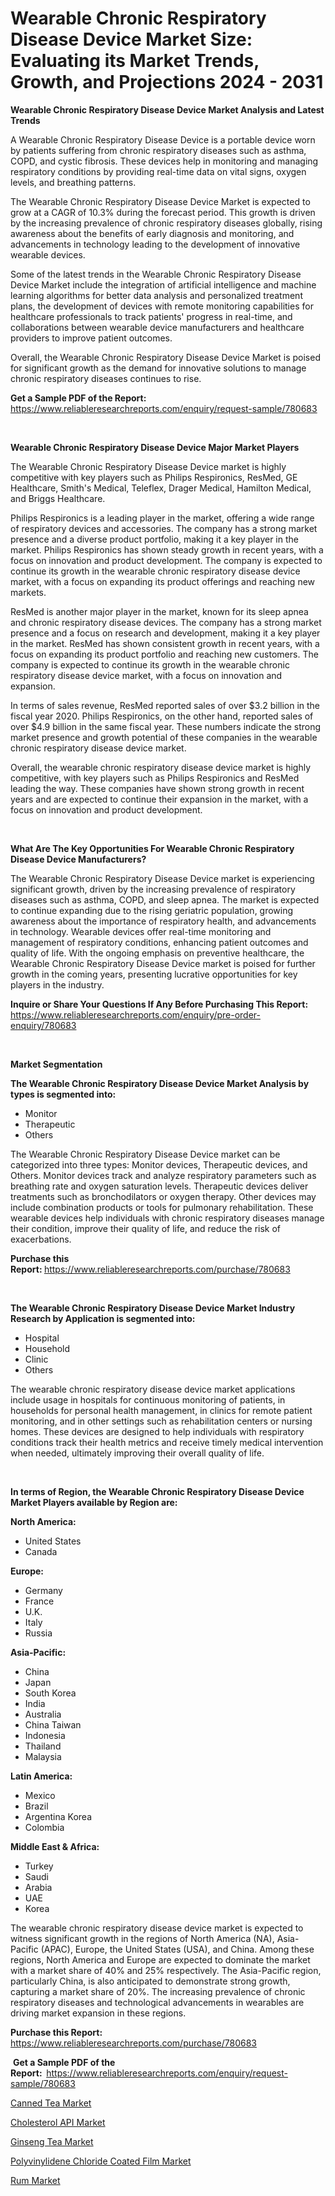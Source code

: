 <p><h1>Wearable Chronic Respiratory Disease Device Market Size: Evaluating its Market Trends, Growth, and Projections 2024 - 2031</h1></p><p><strong>Wearable Chronic Respiratory Disease Device Market Analysis and Latest Trends</strong></p>
<p><p>A Wearable Chronic Respiratory Disease Device is a portable device worn by patients suffering from chronic respiratory diseases such as asthma, COPD, and cystic fibrosis. These devices help in monitoring and managing respiratory conditions by providing real-time data on vital signs, oxygen levels, and breathing patterns.</p><p>The Wearable Chronic Respiratory Disease Device Market is expected to grow at a CAGR of 10.3% during the forecast period. This growth is driven by the increasing prevalence of chronic respiratory diseases globally, rising awareness about the benefits of early diagnosis and monitoring, and advancements in technology leading to the development of innovative wearable devices.</p><p>Some of the latest trends in the Wearable Chronic Respiratory Disease Device Market include the integration of artificial intelligence and machine learning algorithms for better data analysis and personalized treatment plans, the development of devices with remote monitoring capabilities for healthcare professionals to track patients' progress in real-time, and collaborations between wearable device manufacturers and healthcare providers to improve patient outcomes.</p><p>Overall, the Wearable Chronic Respiratory Disease Device Market is poised for significant growth as the demand for innovative solutions to manage chronic respiratory diseases continues to rise.</p></p>
<p><strong>Get a Sample PDF of the Report:&nbsp;</strong> <a href="https://www.reliableresearchreports.com/enquiry/request-sample/780683">https://www.reliableresearchreports.com/enquiry/request-sample/780683</a></p>
<p>&nbsp;</p>
<p><strong>Wearable Chronic Respiratory Disease Device Major Market Players</strong></p>
<p><p>The Wearable Chronic Respiratory Disease Device market is highly competitive with key players such as Philips Respironics, ResMed, GE Healthcare, Smith's Medical, Teleflex, Drager Medical, Hamilton Medical, and Briggs Healthcare. </p><p>Philips Respironics is a leading player in the market, offering a wide range of respiratory devices and accessories. The company has a strong market presence and a diverse product portfolio, making it a key player in the market. Philips Respironics has shown steady growth in recent years, with a focus on innovation and product development. The company is expected to continue its growth in the wearable chronic respiratory disease device market, with a focus on expanding its product offerings and reaching new markets.</p><p>ResMed is another major player in the market, known for its sleep apnea and chronic respiratory disease devices. The company has a strong market presence and a focus on research and development, making it a key player in the market. ResMed has shown consistent growth in recent years, with a focus on expanding its product portfolio and reaching new customers. The company is expected to continue its growth in the wearable chronic respiratory disease device market, with a focus on innovation and expansion.</p><p>In terms of sales revenue, ResMed reported sales of over $3.2 billion in the fiscal year 2020. Philips Respironics, on the other hand, reported sales of over $4.9 billion in the same fiscal year. These numbers indicate the strong market presence and growth potential of these companies in the wearable chronic respiratory disease device market.</p><p>Overall, the wearable chronic respiratory disease device market is highly competitive, with key players such as Philips Respironics and ResMed leading the way. These companies have shown strong growth in recent years and are expected to continue their expansion in the market, with a focus on innovation and product development.</p></p>
<p>&nbsp;</p>
<p><strong>What Are The Key Opportunities For Wearable Chronic Respiratory Disease Device Manufacturers?</strong></p>
<p><p>The Wearable Chronic Respiratory Disease Device market is experiencing significant growth, driven by the increasing prevalence of respiratory diseases such as asthma, COPD, and sleep apnea. The market is expected to continue expanding due to the rising geriatric population, growing awareness about the importance of respiratory health, and advancements in technology. Wearable devices offer real-time monitoring and management of respiratory conditions, enhancing patient outcomes and quality of life. With the ongoing emphasis on preventive healthcare, the Wearable Chronic Respiratory Disease Device market is poised for further growth in the coming years, presenting lucrative opportunities for key players in the industry.</p></p>
<p><strong>Inquire or Share Your Questions If Any Before Purchasing This Report:</strong> <a href="https://www.reliableresearchreports.com/enquiry/pre-order-enquiry/780683">https://www.reliableresearchreports.com/enquiry/pre-order-enquiry/780683</a></p>
<p>&nbsp;</p>
<p><strong>Market Segmentation</strong></p>
<p><strong>The Wearable Chronic Respiratory Disease Device Market Analysis by types is segmented into:</strong></p>
<p><ul><li>Monitor</li><li>Therapeutic</li><li>Others</li></ul></p>
<p><p>The Wearable Chronic Respiratory Disease Device market can be categorized into three types: Monitor devices, Therapeutic devices, and Others. Monitor devices track and analyze respiratory parameters such as breathing rate and oxygen saturation levels. Therapeutic devices deliver treatments such as bronchodilators or oxygen therapy. Other devices may include combination products or tools for pulmonary rehabilitation. These wearable devices help individuals with chronic respiratory diseases manage their condition, improve their quality of life, and reduce the risk of exacerbations.</p></p>
<p><strong>Purchase this Report:&nbsp;</strong><a href="https://www.reliableresearchreports.com/purchase/780683">https://www.reliableresearchreports.com/purchase/780683</a></p>
<p>&nbsp;</p>
<p><strong>The Wearable Chronic Respiratory Disease Device Market Industry Research by Application is segmented into:</strong></p>
<p><ul><li>Hospital</li><li>Household</li><li>Clinic</li><li>Others</li></ul></p>
<p><p>The wearable chronic respiratory disease device market applications include usage in hospitals for continuous monitoring of patients, in households for personal health management, in clinics for remote patient monitoring, and in other settings such as rehabilitation centers or nursing homes. These devices are designed to help individuals with respiratory conditions track their health metrics and receive timely medical intervention when needed, ultimately improving their overall quality of life.</p></p>
<p>&nbsp;</p>
<p><strong>In terms of Region, the Wearable Chronic Respiratory Disease Device Market Players available by Region are:</strong></p>
<p>
    <p> <strong> North America: </strong>
        <ul>
            <li>United States</li>
            <li>Canada</li>
        </ul>
        </p> 
    <p> <strong> Europe: </strong>
        <ul>
            <li>Germany</li>
            <li>France</li>
            <li>U.K.</li>
            <li>Italy</li>
            <li>Russia</li>
        </ul>
        </p> 
    <p> <strong> Asia-Pacific: </strong>
        <ul>
            <li>China</li>
            <li>Japan</li>
            <li>South Korea</li>
            <li>India</li>
            <li>Australia</li>
            <li>China Taiwan</li>
            <li>Indonesia</li>
            <li>Thailand</li>
            <li>Malaysia</li>
        </ul>
        </p> 
    <p> <strong> Latin America: </strong>
        <ul>
            <li>Mexico</li>
            <li>Brazil</li>
            <li>Argentina Korea</li>
            <li>Colombia</li>
        </ul>
        </p> 
    <p> <strong> Middle East & Africa: </strong>
        <ul>
            <li>Turkey</li>
            <li>Saudi</li>
            <li>Arabia</li>
            <li>UAE</li>
            <li>Korea</li>
        </ul>
    </p>
    </p>
<p><p>The wearable chronic respiratory disease device market is expected to witness significant growth in the regions of North America (NA), Asia-Pacific (APAC), Europe, the United States (USA), and China. Among these regions, North America and Europe are expected to dominate the market with a market share of 40% and 25% respectively. The Asia-Pacific region, particularly China, is also anticipated to demonstrate strong growth, capturing a market share of 20%. The increasing prevalence of chronic respiratory diseases and technological advancements in wearables are driving market expansion in these regions.</p></p>
<p><strong>Purchase this Report: </strong><a href="https://www.reliableresearchreports.com/purchase/780683">https://www.reliableresearchreports.com/purchase/780683</a></p>
<p>&nbsp;<strong>Get a Sample PDF of the Report:&nbsp;&nbsp;</strong><a href="https://www.reliableresearchreports.com/enquiry/request-sample/780683">https://www.reliableresearchreports.com/enquiry/request-sample/780683</a></p>
<p><strong></strong></p>
<p><p><a href="https://medium.com/@beverlyfields2012/canned-tea-market-size-market-outlook-and-market-forecast-2024-to-2031-376f661f8830">Canned Tea Market</a></p><p><a href="https://github.com/yemakinde/Market-Research-Report-List-1/blob/main/cholesterol-api-market.md">Cholesterol API Market</a></p><p><a href="https://medium.com/@beverlyfields2012/ginseng-tea-market-size-cagr-trends-2024-2030-4f6316e13603">Ginseng Tea Market</a></p><p><a href="https://github.com/jsmusil/Market-Research-Report-List-2/blob/main/polyvinylidene-chloride-coated-film-market.md">Polyvinylidene Chloride Coated Film Market</a></p><p><a href="https://medium.com/@beverlyfields2012/rum-market-share-evolution-and-market-growth-trends-2024-2031-ab60fa18ebe7">Rum Market</a></p></p>